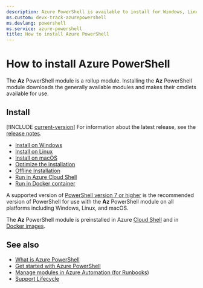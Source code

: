 ```yaml
---
description: Azure PowerShell is available to install for Windows, Linux, and macOS. It can also be run from Azure Cloud Shell and in a Docker container.
ms.custom: devx-track-azurepowershell
ms.devlang: powershell
ms.service: azure-powershell
title: How to install Azure PowerShell
---
```


# How to install Azure PowerShell

The **Az** PowerShell module is a rollup module. Installing the **Az** PowerShell module downloads
the generally available modules and makes their cmdlets available for use.

## Install

[!INCLUDE [current-version](../includes/current-version.md)] For information about the latest
release, see the [release notes][release-notes].

- [Install on Windows][install-windows]
- [Install on Linux][install-linux]
- [Install on macOS][install-macos]
- [Optimize the installation][optimized-install]
- [Offline Installation][offline-install]
- [Run in Azure Cloud Shell][cloud-shell]
- [Run in Docker container][docker-container]

A supported version of [PowerShell version 7 or higher][install-pwsh] is the recommended version of
PowerShell for use with the **Az** PowerShell module on all platforms including Windows, Linux, and
macOS.

The **Az** PowerShell module is preinstalled in Azure [Cloud Shell][cloud-shell-overview] and in
[Docker images][docker-container].

## See also

- [What is Azure PowerShell][what-is-azps]
- [Get started with Azure PowerShell][get-started]
- [Manage modules in Azure Automation (for Runbooks)](https://learn.microsoft.com/en-us/azure/automation/shared-resources/modules)
- [Support Lifecycle][support-lifecycle]

<!-- link references -->

[release-notes]: release-notes-azureps.md
[install-windows]: install-azps-windows.md
[install-linux]: install-azps-linux.md
[install-macos]: install-azps-macos.md
[optimized-install]: install-azps-optimized.md
[offline-install]: install-azps-offline.md
[cloud-shell]: https://shell.azure.com/
[docker-container]: azureps-in-docker.md
[install-pwsh]: /powershell/scripting/install/installing-powershell
[cloud-shell-overview]: /azure/cloud-shell/overview
[what-is-azps]: what-is-azure-powershell.md
[get-started]: get-started-azureps.md
[support-lifecycle]: azureps-support-lifecycle.md

